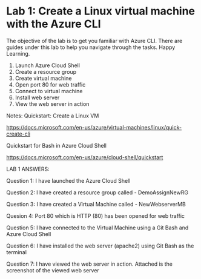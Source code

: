 # Lab 1: Create a Linux virtual machine with the Azure CLI

The objective of the lab is to get you familiar with Azure CLI.
There are guides under this lab to help you navigate through the tasks. 
Happy Learning.


1. Launch Azure Cloud Shell
2. Create a resource group
3. Create virtual machine
4. Open port 80 for web traffic
5. Connect to virtual machine
6. Install web server
7. View the web server in action



Notes:
Quickstart: Create a Linux VM

https://docs.microsoft.com/en-us/azure/virtual-machines/linux/quick-create-cli

Quickstart for Bash in Azure Cloud Shell

https://docs.microsoft.com/en-us/azure/cloud-shell/quickstart


LAB 1 ANSWERS:

Question 1: I have launched the Azure Cloud Shell

Question 2: I have created a resource group called - DemoAssignNewRG

Question 3: I have created a Virtual Machine called - NewWebserverMB

Quesion 4: Port 80 which is HTTP (80) has been opened for web traffic

Question 5: I have connected to the Virtual Machine using a Git Bash and Azure Cloud Shell

Question 6: I have installed the web server (apache2) using Git Bash as the terminal

Question 7: I have viewed the web server in action. Attached is the screenshot of the viewed web server
